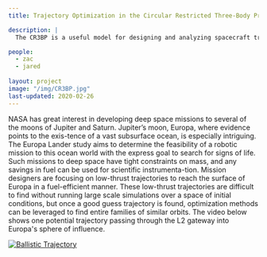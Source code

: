 ```yaml
---
title: Trajectory Optimization in the Circular Restricted Three-Body Problem (CR3BP)

description: |
  The CR3BP is a useful model for designing and analyzing spacecraft trajectories that pass between multiple large bodies. We use optimization techniques to find trajectories that meet mission constraints while being dynamically feasible in the CR3BP.

people:
  - zac
  - jared
  
layout: project
image: "/img/CR3BP.jpg"
last-updated: 2020-02-26
---
```


NASA has great interest in developing deep space missions to several of the moons of Jupiter and Saturn. Jupiter’s moon, Europa, where evidence points to the exis-tence of a vast subsurface ocean, is especially intriguing. The Europa Lander study aims to determine the feasibility of a robotic mission to this ocean world with the express goal to search for signs of life.  Such missions to deep space have tight constraints on mass, and any savings in fuel can be used for scientific instrumenta-tion. Mission designers are focusing on low-thrust trajectories to reach the surface of Europa in a fuel-efficient manner. These low-thrust trajectories are difficult to find without running large scale simulations over a space of initial conditions, but once a good guess trajectory is found, optimization methods can be leveraged to find entire families of similar orbits. The video below shows one potential trajectory passing through the L2 gateway into Europa's sphere of influence.

[![Ballistic Trajectory](http://img.youtube.com/vi/pA-mpSmuOwg/0.jpg)](https://www.youtube.com/watch?v=pA-mpSmuOwg)
